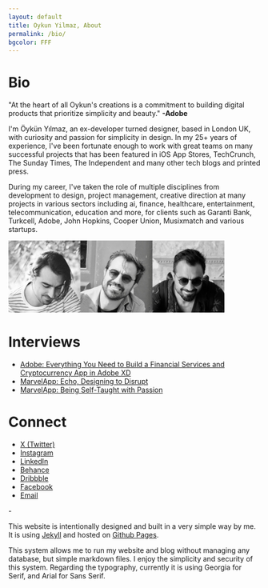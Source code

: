 ```yaml
---
layout: default
title: Oykun Yilmaz, About
permalink: /bio/
bgcolor: FFF
---
```

<h1>Bio</h1>
<p class="i mb4">"At the heart of all Oykun's creations is a commitment to building digital products that prioritize simplicity and beauty." <strong>-Adobe</strong></p>


<p clas>I'm Öykün Yılmaz, an ex-developer turned designer, based in London UK, with curiosity and passion for simplicity in design. In my 25+ years of experience, I've been fortunate enough to work with great teams on many successful projects that has been featured in iOS App Stores, TechCrunch, The Sunday Times, The Independent and many other tech blogs and printed press.</p>
<p>During my career, I've taken the role of multiple disciplines from development to design, project management, creative direction at many projects in various sectors including ai, finance, healthcare, entertainment, telecommunication, education and more, for clients such as Garanti Bank, Turkcell, Adobe, John Hopkins, Cooper Union, Musixmatch and various startups.</p>
<img src="/assets/oykun.jpg" alt="Oykun" title="Oykun" style="height: 144px;">

<h1 class="mt5">Interviews</h1>
<ul>
    <li><a href="https://blog.adobe.com/en/publish/2018/04/16/create-digital-currency-app-adobe-xd" title="Adobe Interview" target="_blank">Adobe: Everything You Need to Build a Financial Services and Cryptocurrency App in Adobe XD</a></li>
    <li><a href="https://marvelapp.com/blog/echo-designing-disrupt/" title="Designing to Disrupt" target="_blank">MarvelApp: Echo, Designing to Disrupt</a></li>
    <li><a href="https://marvelapp.com/blog/being-self-taught-with-passion/" title="Being Self-Taught with Passion" target="_blank">MarvelApp: Being Self-Taught with Passion</a></li>
</ul>

<h1 class="mt5">Connect</h1>
<ul>
    <li><a href="https://x.com/oykun" title="@oykun">X (Twitter)</a></li>
    <li><a href="https://instagram.com/oykun" title="@oykun">Instagram</a></li>
    <li><a href="https://www.linkedin.com/in/oykun/" title="oykun">LinkedIn</a></li>
    <li><a href="https://www.behance.net/oykun" title="oykun">Behance</a></li>
    <li><a href="https://www.dribbble.com/oykun" title="oykun">Dribbble</a></li>
    <li><a href="https://www.facebook.com/oykunyilmaz" title="oykunyilmaz">Facebook</a></li>
    <li><a href="mailto:hello@oykun.com" title="hello@oykun.com">Email</a></li>
</ul>

<p>-</p>

<p>This website is intentionally designed and built in a very simple way by me. It is using <a href="https://jekyllrb.com" title="Jekyll">Jekyll</a> and hosted on <a href="https://pages.github.com" title="Github Pages">Github Pages</a>.</p>

<p>This system allows me to run my website and blog without managing any database, but simple markdown files. I enjoy the simplicity and security of this system. Regarding the typography, currently it is using Georgia for Serif, and Arial for Sans Serif.</p>

